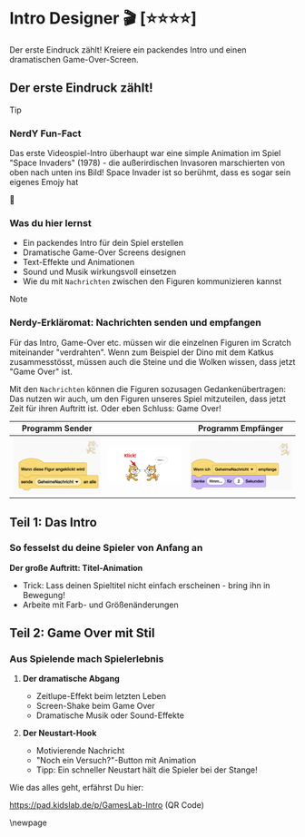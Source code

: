 # Intro Designer 🎬 [⭐⭐⭐⭐]
Der erste Eindruck zählt! Kreiere ein packendes Intro und einen dramatischen Game-Over-Screen.

## Der erste Eindruck zählt!

> [!TIP]
>
> ### NerdY Fun-Fact
>
> Das erste Videospiel-Intro überhaupt war eine simple Animation im Spiel "Space Invaders" (1978) - die außerirdischen Invasoren marschierten von oben nach unten ins Bild! Space Invader ist so berühmt, dass es sogar sein eigenes Emojy hat 
>
> 👾

### Was du hier lernst
- Ein packendes Intro für dein Spiel erstellen
- Dramatische Game-Over Screens designen  
- Text-Effekte und Animationen
- Sound und Musik wirkungsvoll einsetzen
- Wie du mit `Nachrichten` zwischen den Figuren kommunizieren kannst 

> [!NOTE]
>
> ### Nerdy-Erkläromat: Nachrichten senden und empfangen
>
> Für das Intro, Game-Over etc. müssen wir die einzelnen Figuren im Scratch miteinander "verdrahten". Wenn zum Beispiel der Dino mit dem Katkus zusammesstösst, müssen auch die Steine und die Wolken wissen, dass jetzt "Game Over" ist.
>
> Mit den `Nachrichten` können die Figuren sozusagen Gedankenübertragen:
> Das nutzen wir auch, um den Figuren unseres Spiel mitzuteilen, dass jetzt Zeit für ihren Auftritt ist. Oder eben Schluss: Game Over!

| Programm Sender                                             |                                                   | Programm Empfänger                                           |
| ----------------------------------------------------------- | ------------------------------------------------- | ------------------------------------------------------------ |
| ![09-nachricht-senden](screenshots/09-nachricht-senden.png) | ![09-nachrichten](screenshots/09-nachrichten.png) | ![09-nachricht-empfangen](screenshots/09-nachricht-empfangen.png) |



## Teil 1: Das Intro
### So fesselst du deine Spieler von Anfang an

**Der große Auftritt: Titel-Animation**

- Trick: Lass deinen Spieltitel nicht einfach erscheinen - bring ihn in Bewegung!
- Arbeite mit Farb- und Größenänderungen

## Teil 2: Game Over mit Stil
### Aus Spielende mach Spielerlebnis

1. **Der dramatische Abgang**
   - Zeitlupe-Effekt beim letzten Leben
   - Screen-Shake beim Game Over
   - Dramatische Musik oder Sound-Effekte

2. **Der Neustart-Hook**
   - Motivierende Nachricht
   - "Noch ein Versuch?"-Button mit Animation
   - Tipp: Ein schneller Neustart hält die Spieler bei der Stange!
   

Wie das alles geht, erfährst Du hier:

https://pad.kidslab.de/p/GamesLab-Intro (QR Code)

\newpage
